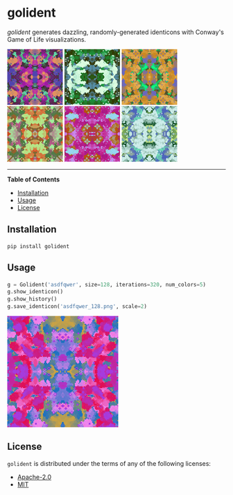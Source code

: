 # golident

_golident_ generates dazzling, randomly-generated identicons with Conway's Game of Life visualizations.

![07.png](img/07.png) ![08.png](img/08.png) ![09.png](img/09.png) ![10.png](img/10.png) ![05.png](img/05.png) ![06.png](img/06.png)

---

**Table of Contents**

- [Installation](#installation)
- [Usage](#usage)
- [License](#license)

## Installation

```console
pip install golident
```

## Usage

```python
g = Golident('asdfqwer', size=128, iterations=320, num_colors=5)
g.show_identicon()
g.show_history()
g.save_identicon('asdfqwer_128.png', scale=2)
```

![asdfqwer_128.png](img/asdfqwer_128.png)

## License

`golident` is distributed under the terms of any of the following licenses:

- [Apache-2.0](https://spdx.org/licenses/Apache-2.0.html)
- [MIT](https://spdx.org/licenses/MIT.html)
